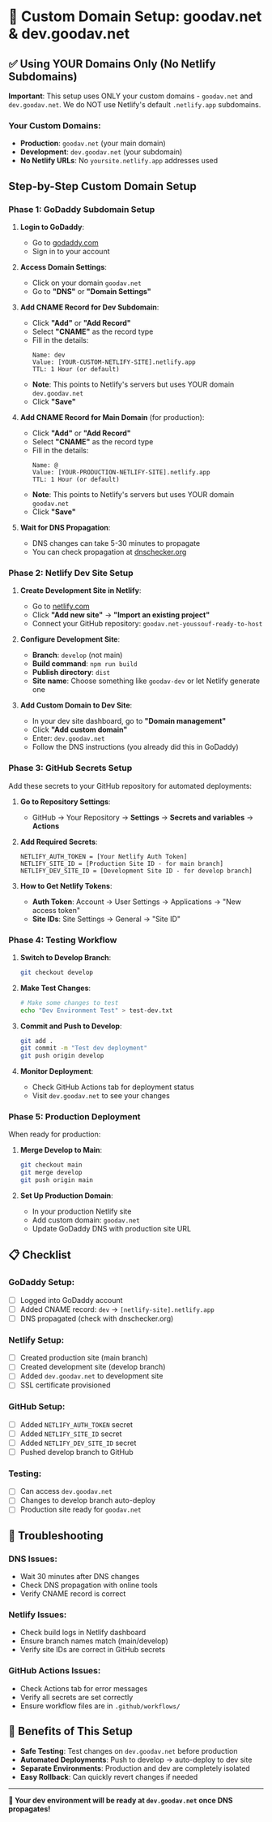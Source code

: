 # 🚀 Custom Domain Setup: goodav.net & dev.goodav.net

## ✅ Using YOUR Domains Only (No Netlify Subdomains)

**Important**: This setup uses ONLY your custom domains - `goodav.net` and `dev.goodav.net`. We do NOT use Netlify's default `.netlify.app` subdomains.

### Your Custom Domains:
- **Production**: `goodav.net` (your main domain)
- **Development**: `dev.goodav.net` (your subdomain)
- **No Netlify URLs**: No `yoursite.netlify.app` addresses used

## Step-by-Step Custom Domain Setup

### Phase 1: GoDaddy Subdomain Setup

1. **Login to GoDaddy**:
   - Go to [godaddy.com](https://godaddy.com)
   - Sign in to your account

2. **Access Domain Settings**:
   - Click on your domain `goodav.net`
   - Go to **"DNS"** or **"Domain Settings"**

3. **Add CNAME Record for Dev Subdomain**:
   - Click **"Add"** or **"Add Record"**
   - Select **"CNAME"** as the record type
   - Fill in the details:
     ```
     Name: dev
     Value: [YOUR-CUSTOM-NETLIFY-SITE].netlify.app
     TTL: 1 Hour (or default)
     ```
   - **Note**: This points to Netlify's servers but uses YOUR domain `dev.goodav.net`
   - Click **"Save"**

4. **Add CNAME Record for Main Domain** (for production):
   - Click **"Add"** or **"Add Record"**
   - Select **"CNAME"** as the record type
   - Fill in the details:
     ```
     Name: @
     Value: [YOUR-PRODUCTION-NETLIFY-SITE].netlify.app
     TTL: 1 Hour (or default)
     ```
   - **Note**: This points to Netlify's servers but uses YOUR domain `goodav.net`
   - Click **"Save"**

4. **Wait for DNS Propagation**:
   - DNS changes can take 5-30 minutes to propagate
   - You can check propagation at [dnschecker.org](https://dnschecker.org)

### Phase 2: Netlify Dev Site Setup

1. **Create Development Site in Netlify**:
   - Go to [netlify.com](https://netlify.com)
   - Click **"Add new site"** → **"Import an existing project"**
   - Connect your GitHub repository: `goodav.net-youssouf-ready-to-host`

2. **Configure Development Site**:
   - **Branch**: `develop` (not main)
   - **Build command**: `npm run build`
   - **Publish directory**: `dist`
   - **Site name**: Choose something like `goodav-dev` or let Netlify generate one

3. **Add Custom Domain to Dev Site**:
   - In your dev site dashboard, go to **"Domain management"**
   - Click **"Add custom domain"**
   - Enter: `dev.goodav.net`
   - Follow the DNS instructions (you already did this in GoDaddy)

### Phase 3: GitHub Secrets Setup

Add these secrets to your GitHub repository for automated deployments:

1. **Go to Repository Settings**:
   - GitHub → Your Repository → **Settings** → **Secrets and variables** → **Actions**

2. **Add Required Secrets**:
   ```
   NETLIFY_AUTH_TOKEN = [Your Netlify Auth Token]
   NETLIFY_SITE_ID = [Production Site ID - for main branch]
   NETLIFY_DEV_SITE_ID = [Development Site ID - for develop branch]
   ```

3. **How to Get Netlify Tokens**:
   - **Auth Token**: Account → User Settings → Applications → "New access token"
   - **Site IDs**: Site Settings → General → "Site ID"

### Phase 4: Testing Workflow

1. **Switch to Develop Branch**:
   ```bash
   git checkout develop
   ```

2. **Make Test Changes**:
   ```bash
   # Make some changes to test
   echo "Dev Environment Test" > test-dev.txt
   ```

3. **Commit and Push to Develop**:
   ```bash
   git add .
   git commit -m "Test dev deployment"
   git push origin develop
   ```

4. **Monitor Deployment**:
   - Check GitHub Actions tab for deployment status
   - Visit `dev.goodav.net` to see your changes

### Phase 5: Production Deployment

When ready for production:

1. **Merge Develop to Main**:
   ```bash
   git checkout main
   git merge develop
   git push origin main
   ```

2. **Set Up Production Domain**:
   - In your production Netlify site
   - Add custom domain: `goodav.net`
   - Update GoDaddy DNS with production site URL

## 📋 Checklist

### GoDaddy Setup:
- [ ] Logged into GoDaddy account
- [ ] Added CNAME record: `dev` → `[netlify-site].netlify.app`
- [ ] DNS propagated (check with dnschecker.org)

### Netlify Setup:
- [ ] Created production site (main branch)
- [ ] Created development site (develop branch)
- [ ] Added `dev.goodav.net` to development site
- [ ] SSL certificate provisioned

### GitHub Setup:
- [ ] Added `NETLIFY_AUTH_TOKEN` secret
- [ ] Added `NETLIFY_SITE_ID` secret
- [ ] Added `NETLIFY_DEV_SITE_ID` secret
- [ ] Pushed develop branch to GitHub

### Testing:
- [ ] Can access `dev.goodav.net`
- [ ] Changes to develop branch auto-deploy
- [ ] Production site ready for `goodav.net`

## 🔧 Troubleshooting

### DNS Issues:
- Wait 30 minutes after DNS changes
- Check DNS propagation with online tools
- Verify CNAME record is correct

### Netlify Issues:
- Check build logs in Netlify dashboard
- Ensure branch names match (main/develop)
- Verify site IDs are correct in GitHub secrets

### GitHub Actions Issues:
- Check Actions tab for error messages
- Verify all secrets are set correctly
- Ensure workflow files are in `.github/workflows/`

## 🌟 Benefits of This Setup

- **Safe Testing**: Test changes on `dev.goodav.net` before production
- **Automated Deployments**: Push to develop → auto-deploy to dev site
- **Separate Environments**: Production and dev are completely isolated
- **Easy Rollback**: Can quickly revert changes if needed

---

**🎉 Your dev environment will be ready at `dev.goodav.net` once DNS propagates!**
